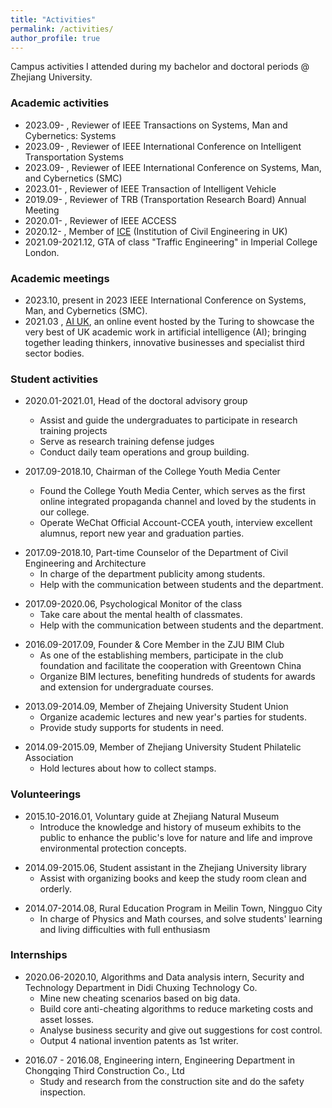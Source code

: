 ```yaml
---
title: "Activities"
permalink: /activities/
author_profile: true
---
```


Campus activities I attended during my bachelor and doctoral periods @ Zhejiang University.

### Academic activities
* 2023.09- , Reviewer of IEEE Transactions on Systems, Man and Cybernetics: Systems
* 2023.09- , Reviewer of IEEE International Conference on Intelligent Transportation Systems
* 2023.09- , Reviewer of IEEE International Conference on Systems, Man, and Cybernetics (SMC)
* 2023.01- , Reviewer of IEEE Transaction of Intelligent Vehicle
* 2019.09- , Reviewer of TRB (Transportation Research Board) Annual Meeting
* 2020.01- , Reviewer of IEEE ACCESS
* 2020.12- , Member of [ICE](https://ice.org.uk) (Institution of Civil Engineering in UK)
* 2021.09-2021.12, GTA of class "Traffic Engineering" in Imperial College London.

### Academic meetings
* 2023.10, present in 2023 IEEE International Conference on Systems, Man, and Cybernetics (SMC).
* 2021.03 , [AI UK](https://www.turing.ac.uk/ai-uk), an online event hosted by the Turing to showcase the very best of UK academic work in artificial intelligence (AI); bringing together leading thinkers, innovative businesses and specialist third sector bodies.

### Student activities

* 2020.01-2021.01, Head of the doctoral advisory group
	* Assist and guide the undergraduates to participate in research training projects
	* Serve as research training defense judges
	* Conduct daily team operations and group building.
	<!-- 协助和指导建工学院本科生参与科研训练项目，组织团员担任科研训练答辩评委，进行团队日常运营与团建。 -->

* 2017.09-2018.10, Chairman of the College Youth Media Center
	* Found the College Youth Media Center, which serves as the first online integrated propaganda channel and loved by the students in our college.
	* Operate WeChat Official Account-CCEA youth, interview excellent alumnus, report new year and graduation
parties. 
<!-- 创立浙江大学建工青年媒体中心，组织运营“浙大建工青年”微信公众号，打造学院有史以来第一个 学生通道整合宣传途径，获学校官方认可，并多次在各院系公众号榜单中排名前列;
• 采访杰出院友，跟踪报道学院新年晚会、毕业晚会等，阅读量持续破千，深受学生喜爱和关注 -->

* 2017.09-2018.10, Part-time Counselor of the Department of Civil Engineering and Architecture
	* In charge of the department publicity among students. 
	* Help with the communication between students and the department. 
<!-- 建工学院兼职辅导员 负责学院宣传工作 -->

* 2017.09-2020.06, Psychological Monitor of the class
	* Take care about the mental health of classmates. 
	* Help with the communication between students and the department. 
<!-- 关心班级同学的心理健康状态。负责同学和学院之间的事务性沟通 -->

* 2016.09-2017.09, Founder & Core Member in the ZJU BIM Club 
	* As one of the establishing members, participate in the club foundation and facilitate the cooperation with Greentown China
	* Organize BIM lectures, benefiting hundreds of students for awards and extension for undergraduate courses.
<!-- 浙江大学 BIM 俱乐部 初创 & 核心成员 自主创新
• 作为初创成员之一，促成俱乐部成立、章程落地，与绿城中国洽谈项目合作，成立校企合作平台; 
• 组织 BIM 纵览活动，吸引百余名在校生学习技术、数份成果转化参赛、获一等奖或用于本科教学等 -->

<!--  2013.09-2015.09 , 工学1328班  团支书
2015.09-2017.07, 土木1303班  班级组织委员 -->
* 2013.09-2014.09, Member of Zhejaing University Student Union 
	* Organize academic lectures and new year's parties for students.
	* Provide study supports for students in need.
<!-- 2013.09-2014.09	浙大蓝田学院工学学生会学术部  干事 -->


* 2014.09-2015.09, Member of Zhejiang University Student Philatelic Association
	* Hold lectures about how to collect stamps.
<!-- 2014.09-2015.09	浙江大学学生集邮协会  干事 -->




### Volunteerings

* 2015.10-2016.01, Voluntary guide at Zhejiang Natural Museum
	* Introduce the knowledge and history of museum exhibits to the public to enhance the public's love for nature and life and improve environmental protection concepts.
<!-- 浙江自然博物馆义务讲解志愿活动 向公众介绍博物馆展品的知识，历史等。活动旨在给有知识、有思想、有热情的大学生提供机会，提升社会对自然、对环境的认识水平，增强公众对自然、生命的热爱，促进环保理念的传播、生态文明的建设。2015.10-2016.1 -->

* 2014.09-2015.06, Student assistant in the Zhejiang University library 
	* Assist with organizing books and keep the study room clean and orderly.
<!-- 浙大图书馆学生助理  帮助老师整理书籍，维持自习室整洁和秩序 -->

* 2014.07-2014.08, Rural Education Program in Meilin Town, Ningguo City
	* In charge of Physics and Math courses, and solve students' learning and living difficulties with full enthusiasm
<!-- 2014.07 - 2014.08 浙江大学学生三农协会赴宁国市梅林镇支教项目 支教团主要成员 • 负责物理、数学教学与日常纪律管理，解决学生学业与生活困难，用自己的公益热心帮助同学 -->



### Internships

* 2020.06-2020.10, Algorithms and Data analysis intern, Security and Technology Department in Didi Chuxing Technology Co.
	* Mine new cheating scenarios based on big data. 
	* Build core anti-cheating algorithms to reduce marketing costs and asset losses.
	* Analyse business security and give out suggestions for cost control.
	* Output 4 national invention patents as 1st writer.
<!-- 2020.5.12-10.22	滴滴安全产品技术部 数据分析实习生（算法） 基于数据驱动挖掘作弊场景，构建核心反作弊算法来降低营销成本、减少资产损失，分析业务安全性，提出控制成本的建议，产出4篇国家发明专利-->

* 2016.07 - 2016.08, Engineering intern, Engineering Department in Chongqing Third Construction Co., Ltd
	* Study and research from the construction site and do the safety inspection.
<!-- 2016.07 - 2016.08 重庆市西南证券股份有限公司总部大楼 工程部实习生
• 项目施工图纸审核，参观施工现场与安全检查，了解实际施工作业流程，协助绘制生化池图纸 -->


